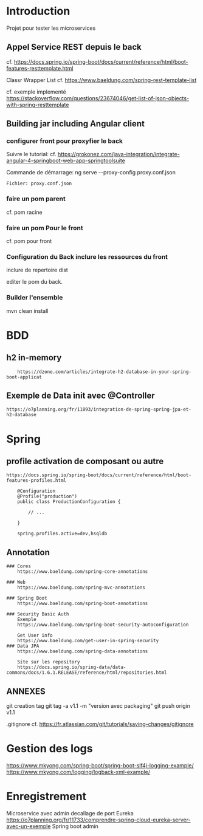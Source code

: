 # Introduction

Projet pour tester les microservices

## Appel Service REST depuis le back
cf. https://docs.spring.io/spring-boot/docs/current/reference/html/boot-features-resttemplate.html

Classr Wrapper List
cf. https://www.baeldung.com/spring-rest-template-list

cf. exemple implementé https://stackoverflow.com/questions/23674046/get-list-of-json-objects-with-spring-resttemplate


## Building jar including Angular client

### configurer front pour proxyfier le back
Suivre le tutorial:
cf. https://grokonez.com/java-integration/integrate-angular-4-springboot-web-app-springtoolsuite

Commande de démarrage:
	ng serve  --proxy-config proxy.conf.json

	Fichier: proxy.conf.json

### faire un pom parent
cf. pom racine

### faire un pom Pour le front
cf. pom pour front
	
### Configuration du Back inclure les ressources du front

inclure de repertoire dist

editer le pom du back.

### Builder l'ensemble

mvn clean install

# BDD
## h2 in-memory
		https://dzone.com/articles/integrate-h2-database-in-your-spring-boot-applicat

## Exemple de Data init	avec @Controller
	https://o7planning.org/fr/11893/integration-de-spring-spring-jpa-et-h2-database

# Spring

## profile activation de composant ou autre
	https://docs.spring.io/spring-boot/docs/current/reference/html/boot-features-profiles.html

		@Configuration
		@Profile("production")
		public class ProductionConfiguration {

			// ...

		}

		spring.profiles.active=dev,hsqldb

## Annotation
	### Cores
		https://www.baeldung.com/spring-core-annotations

	### Web
		https://www.baeldung.com/spring-mvc-annotations

	### Spring Boot
		https://www.baeldung.com/spring-boot-annotations

	### Security Basic Auth
		Exemple
		https://www.baeldung.com/spring-boot-security-autoconfiguration

		Get User info
		https://www.baeldung.com/get-user-in-spring-security
	### Data JPA
		https://www.baeldung.com/spring-data-annotations
		
		Site sur les repository
		https://docs.spring.io/spring-data/data-commons/docs/1.6.1.RELEASE/reference/html/repositories.html

## ANNEXES
git creation tag
git tag -a v1.1 -m "version avec packaging"
git push origin v1.1

.gitignore
cf. https://fr.atlassian.com/git/tutorials/saving-changes/gitignore

# Gestion des logs
https://www.mkyong.com/spring-boot/spring-boot-slf4j-logging-example/
https://www.mkyong.com/logging/logback-xml-example/

# Enregistrement
Microservice 
	avec admin decallage de port
Eureka
	https://o7planning.org/fr/11733/comprendre-spring-cloud-eureka-server-avec-un-exemple
Spring boot admin
	
	
